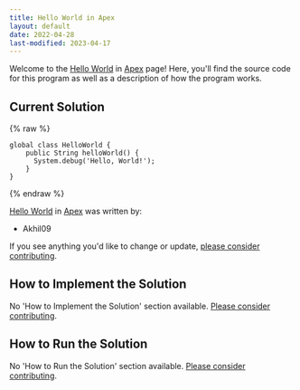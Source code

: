```yaml
---
title: Hello World in Apex
layout: default
date: 2022-04-28
last-modified: 2023-04-17
---
```


Welcome to the [Hello World](https://sampleprograms.io/projects/hello-world) in [Apex](https://sampleprograms.io/languages/apex) page! Here, you'll find the source code for this program as well as a description of how the program works.

## Current Solution

{% raw %}

```apex
global class HelloWorld {
    public String helloWorld() {
      System.debug('Hello, World!');
    }
}
```

{% endraw %}

[Hello World](https://sampleprograms.io/projects/hello-world) in [Apex](https://sampleprograms.io/languages/apex) was written by:

- Akhil09

If you see anything you'd like to change or update, [please consider contributing](https://github.com/TheRenegadeCoder/sample-programs).

## How to Implement the Solution

No 'How to Implement the Solution' section available. [Please consider contributing](https://github.com/TheRenegadeCoder/sample-programs-website).

## How to Run the Solution

No 'How to Run the Solution' section available. [Please consider contributing](https://github.com/TheRenegadeCoder/sample-programs-website).